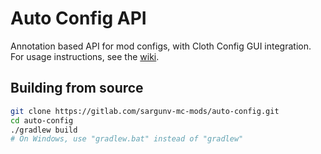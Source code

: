 # Auto Config API

Annotation based API for mod configs, with Cloth Config GUI integration.
For usage instructions, see the [wiki].

## Building from source

```bash
git clone https://gitlab.com/sargunv-mc-mods/auto-config.git
cd auto-config
./gradlew build
# On Windows, use "gradlew.bat" instead of "gradlew"
```

[wiki]: https://gitlab.com/sargunv-mc-mods/auto-config/wikis/home